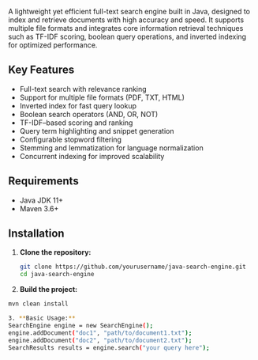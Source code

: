 A lightweight yet efficient full-text search engine built in Java, designed to index and retrieve documents with high accuracy and speed. It supports multiple file formats and integrates core information retrieval techniques such as TF-IDF scoring, boolean query operations, and inverted indexing for optimized performance.

## Key Features
- Full-text search with relevance ranking
- Support for multiple file formats (PDF, TXT, HTML)
- Inverted index for fast query lookup
- Boolean search operators (AND, OR, NOT)
- TF-IDF–based scoring and ranking
- Query term highlighting and snippet generation
- Configurable stopword filtering
- Stemming and lemmatization for language normalization
- Concurrent indexing for improved scalability

## Requirements
- Java JDK 11+
- Maven 3.6+

## Installation

1. **Clone the repository:**
   ```bash
   git clone https://github.com/yourusername/java-search-engine.git
   cd java-search-engine

2. **Build the project:**
  ```bash
  mvn clean install

3. **Basic Usage:**
SearchEngine engine = new SearchEngine();
engine.addDocument("doc1", "path/to/document1.txt");
engine.addDocument("doc2", "path/to/document2.txt");
SearchResults results = engine.search("your query here");

